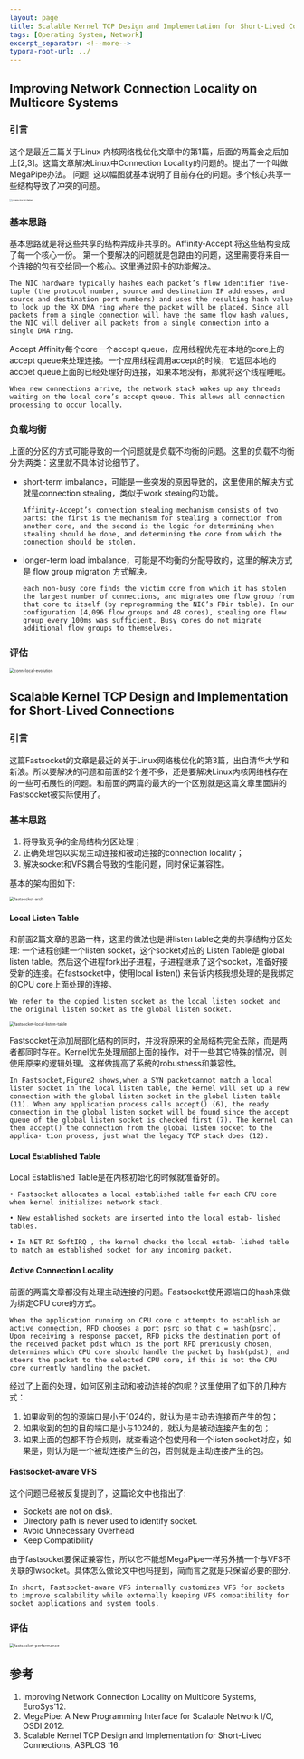 ```yaml
---
layout: page
title: Scalable Kernel TCP Design and Implementation for Short-Lived Connections
tags: [Operating System, Network]
excerpt_separator: <!--more-->
typora-root-url: ../
---
```


## Improving Network Connection Locality on Multicore Systems 

### 引言

  这个是最近三篇关于Linux 内核网络栈优化文章中的第1篇，后面的两篇会之后加上[2,3]。这篇文章解决Linux中Connection Locality的问题的。提出了一个叫做MegaPipe办法。 问题:  这以幅图就基本说明了目前存在的问题。多个核心共享一些结构导致了冲突的问题。

<img src="/assets/img/conn-local-listen.png" alt="conn-local-listen" style="zoom: 33%;" />

### 基本思路

  基本思路就是将这些共享的结构弄成非共享的。Affinity-Accept 将这些结构变成了每一个核心一份。 第一个要解决的问题就是包路由的问题，这里需要将来自一个连接的包有交给同一个核心。这里通过网卡的功能解决。

```
The NIC hardware typically hashes each packet’s flow identifier five-tuple (the protocol number, source and destination IP addresses, and source and destination port numbers) and uses the resulting hash value to look up the RX DMA ring where the packet will be placed. Since all packets from a single connection will have the same flow hash values, the NIC will deliver all packets from a single connection into a single DMA ring.
```

Accept Affinity每个core一个accept queue，应用线程优先在本地的core上的accept queue来处理连接。一个应用线程调用accept的时候，它返回本地的accpet queue上面的已经处理好的连接，如果本地没有，那就将这个线程睡眠。

```
When new connections arrive, the network stack wakes up any threads waiting on the local core’s accept queue. This allows all connection processing to occur locally.
```

### 负载均衡

 上面的分区的方式可能导致的一个问题就是负载不均衡的问题。这里的负载不均衡分为两类：这里就不具体讨论细节了。

* short-term imbalance，可能是一些突发的原因导致的，这里使用的解决方式就是connection stealing，类似于work steaing的功能。

  ```
  Affinity-Accept’s connection stealing mechanism consists of two parts: the first is the mechanism for stealing a connection from another core, and the second is the logic for determining when stealing should be done, and determining the core from which the connection should be stolen.
  ```

* longer-term load imbalance，可能是不均衡的分配导致的，这里的解决方式是 flow group migration 方式解决。

  ```
  each non-busy core finds the victim core from which it has stolen the largest number of connections, and migrates one flow group from that core to itself (by reprogramming the NIC’s FDir table). In our configuration (4,096 flow groups and 48 cores), stealing one flow group every 100ms was sufficient. Busy cores do not migrate additional flow groups to themselves.
  ```

### 评估

<img src="/assets/img/conn-local-evolution.png" alt="conn-local-evolution" style="zoom:50%;" />

## Scalable Kernel TCP Design and Implementation for Short-Lived Connections 

### 引言

  这篇Fastsocket的文章是最近的关于Linux网络栈优化的第3篇，出自清华大学和新浪。所以要解决的问题和前面的2个差不多，还是要解决Linux内核网络栈存在的一些可拓展性的问题。和前面的两篇的最大的一个区别就是这篇文章里面讲的Fastsocket被实际使用了。

### 基本思路

1. 将导致竞争的全局结构分区处理；
2. 正确处理包以实现主动连接和被动连接的connection locality；
3. 解决socket和VFS耦合导致的性能问题，同时保证兼容性。

基本的架构图如下:

<img src="/assets/img/fastsocket-arch.png" alt="fastsocket-arch" style="zoom:50%;" />

#### Local Listen Table 

  和前面2篇文章的思路一样，这里的做法也是讲listen table之类的共享结构分区处理: 一个进程创建一个listen socket，这个socket对应的 Listen Table是 global listen table。然后这个进程fork出子进程，子进程继承了这个socket，准备好接受新的连接。在fastsocket中，使用local listen() 来告诉内核我想处理的是我绑定的CPU core上面处理的连接。

```
We refer to the copied listen socket as the local listen socket and the original listen socket as the global listen socket.
```

<img src="/assets/img/fastsocket-local-listen-table.png" alt="fastsocket-local-listen-table" style="zoom:50%;" />

  Fastsocket在添加局部化结构的同时，并没将原来的全局结构完全去除，而是两者都同时存在。Kernel优先处理局部上面的操作，对于一些其它特殊的情况，则使用原来的逻辑处理。这样做提高了系统的robustness和兼容性。

```
In Fastsocket,Figure2 shows,when a SYN packetcannot match a local listen socket in the local listen table, the kernel will set up a new connection with the global listen socket in the global listen table (11). When any application process calls accept() (6), the ready connection in the global listen socket will be found since the accept queue of the global listen socket is checked first (7). The kernel can then accept() the connection from the global listen socket to the applica- tion process, just what the legacy TCP stack does (12).
```

#### Local Established Table 

Local Established Table是在内核初始化的时候就准备好的。

```
• Fastsocket allocates a local established table for each CPU core when kernel initializes network stack.

• New established sockets are inserted into the local estab- lished tables.

• In NET RX SoftIRQ , the kernel checks the local estab- lished table to match an established socket for any incoming packet.
```

#### Active Connection Locality

  前面的两篇文章都没有处理主动连接的问题。Fastsocket使用源端口的hash来做为绑定CPU core的方式。

```
When the application running on CPU core c attempts to establish an active connection, RFD chooses a port psrc so that c = hash(psrc). Upon receiving a response packet, RFD picks the destination port of the received packet pdst which is the port RFD previously chosen, determines which CPU core should handle the packet by hash(pdst), and steers the packet to the selected CPU core, if this is not the CPU core currently handling the packet. 
```

经过了上面的处理，如何区别主动和被动连接的包呢？这里使用了如下的几种方式：

1. 如果收到的包的源端口是小于1024的，就认为是主动去连接而产生的包；
2. 如果收到的包的目的端口是小与1024的，就认为是被动连接产生的包；
3. 如果上面的包都不符合规则，就查看这个包使用和一个listen socket对应，如果是，则认为是一个被动连接产生的包，否则就是主动连接产生的包。

#### Fastsocket-aware VFS

这个问题已经被反复提到了，这篇论文中也指出了:

* Sockets are not on disk. 
* Directory path is never used to identify socket.  
* Avoid Unnecessary Overhead 
* Keep Compatibility 

 由于fastsocket要保证兼容性，所以它不能想MegaPipe一样另外搞一个与VFS不关联的lwsocket。具体怎么做论文中也吗提到，简而言之就是只保留必要的部分.

```
In short, Fastsocket-aware VFS internally customizes VFS for sockets to improve scalability while externally keeping VFS compatibility for socket applications and system tools.
```

### 评估

 <img src="/assets/img/fastsocket-performance.png" alt="fastsocket-performance" style="zoom:50%;" />

## 参考

1. Improving Network Connection Locality on Multicore Systems, EuroSys’12.
2. MegaPipe: A New Programming Interface for Scalable Network I/O, OSDI 2012.
3. Scalable Kernel TCP Design and Implementation for Short-Lived Connections, ASPLOS ’16.
